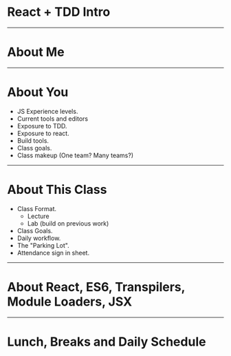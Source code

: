 # React + TDD Intro 
---

# About Me

---

# About You

 * JS Experience levels.
 * Current tools and editors
 * Exposure to TDD.
 * Exposure to react.
 * Build tools.
 * Class goals.
 * Class makeup (One team? Many teams?)

---

# About This Class

 * Class Format.
    * Lecture
    * Lab (build on previous work)
 * Class Goals.
 * Daily workflow.
 * The "Parking Lot".
 * Attendance sign in sheet.

---

# About React, ES6, Transpilers, Module Loaders, JSX

---

# Lunch, Breaks and Daily Schedule



